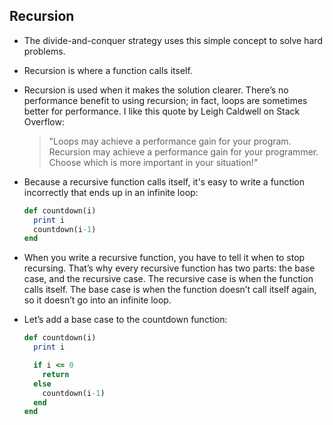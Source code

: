## Recursion

- The divide-and-conquer strategy uses this simple concept to solve hard problems.

- Recursion is where a function calls itself.

- Recursion is used when it makes the solution clearer. There’s no performance benefit to using recursion; in fact, loops are sometimes better for performance. I like this quote by Leigh Caldwell on Stack Overflow:

  > "Loops may achieve a performance gain for your program. Recursion may achieve a performance gain for your programmer. Choose which is more important in your situation!"

- Because a recursive function calls itself, it's easy to write a function incorrectly that ends up in an infinite loop:

  ```ruby
  def countdown(i)
    print i
    countdown(i-1)
  end
  ```

- When you write a recursive function, you have to tell it when to stop recursing. That’s why every recursive function has two parts: the base case, and the recursive case. The recursive case is when the function calls itself. The base case is when the function doesn’t call itself again, so it doesn’t go into an infinite loop.

- Let’s add a base case to the countdown function:

  ```ruby
  def countdown(i)
    print i

    if i <= 0
      return
    else
      countdown(i-1)
    end
  end
  ```
